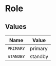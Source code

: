 # Role


## Values

| Name      | Value     |
| --------- | --------- |
| `PRIMARY` | primary   |
| `STANDBY` | standby   |